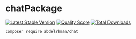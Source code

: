 # chatPackage
[![Latest Stable Version](https://poser.pugx.org/spatie/laravel-backup/v/stable?format=flat-square)](https://packagist.org/packages/abdelrhman/chat)
[![Quality Score](https://img.shields.io/scrutinizer/g/spatie/laravel-backup.svg?style=flat-square)](https://packagist.org/packages/abdelrhman/chat)
[![Total Downloads](https://img.shields.io/packagist/dt/spatie/laravel-backup.svg?style=flat-square)](https://packagist.org/packages/abdelrhman/chat)

``` bash
composer require abdelrhman/chat
```
